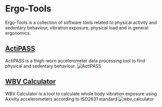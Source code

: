 # Ergo-Tools
Ergo-Tools is a collection of software tools related to physical activity and sedentary behaviour, vibration exposure, physical load and in general ergonomics.

## [ActiPASS](https://user-images.githubusercontent.com/26480941/170997299-6eda1630-b788-41fc-b83d-005bb2e96335.PNG)

ActiPASS is a thigh-worn accelerometer data processing tool to find physical and sedentary behaviour.
![ActiPASS](https://user-images.githubusercontent.com/26480941/170997299-6eda1630-b788-41fc-b83d-005bb2e96335.PNG)

## [WBV Calculator](https://ergo-tools.github.io/WBV_Calculator/)

WBV Calculator is a tool to calculate whole body vibration exposure using Axivity accelerometers according to ISO2631 standard
![wbv_calculator](https://user-images.githubusercontent.com/26480941/222895973-4510f836-7c22-4f6e-a712-bc5e13483a04.png)
